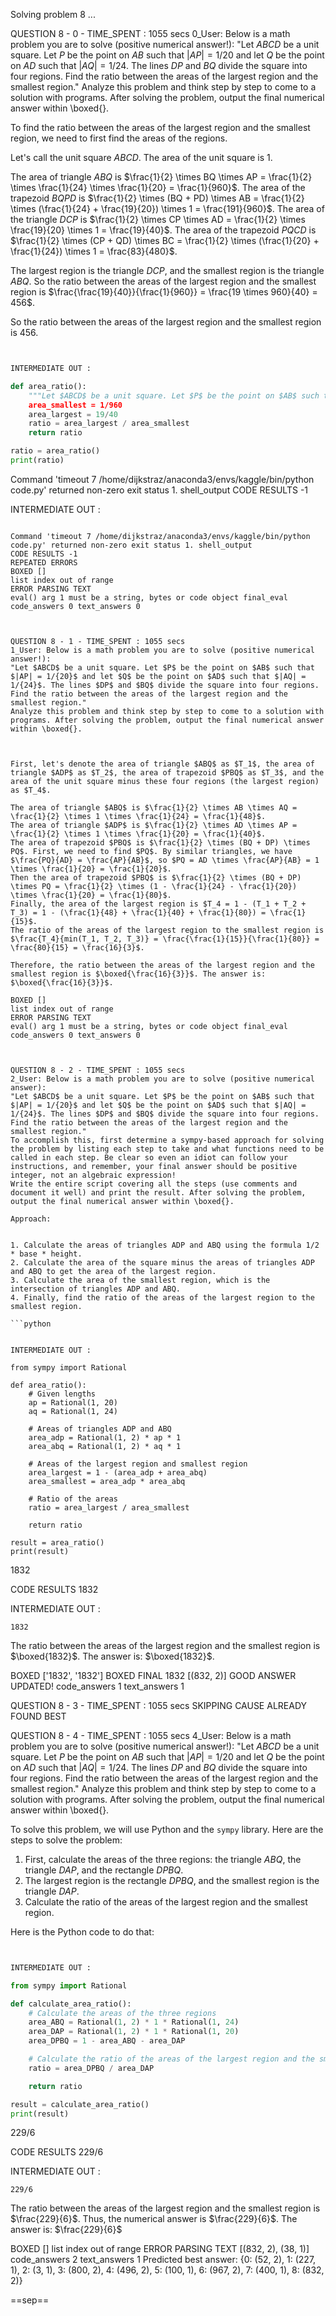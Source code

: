 Solving problem 8 ...



QUESTION 8 - 0 - TIME_SPENT : 1055 secs
0_User: Below is a math problem you are to solve (positive numerical answer!):
"Let $ABCD$ be a unit square. Let $P$ be the point on $AB$ such that $|AP| = 1/{20}$ and let $Q$ be the point on $AD$ such that $|AQ| = 1/{24}$. The lines $DP$ and $BQ$ divide the square into four regions. Find the ratio between the areas of the largest region and the smallest region."
Analyze this problem and think step by step to come to a solution with programs. After solving the problem, output the final numerical answer within \boxed{}.



To find the ratio between the areas of the largest region and the smallest region, we need to first find the areas of the regions.

Let's call the unit square $ABCD$. The area of the unit square is 1.

The area of triangle $ABQ$ is $\frac{1}{2} \times BQ \times AP = \frac{1}{2} \times \frac{1}{24} \times \frac{1}{20} = \frac{1}{960}$.
The area of the trapezoid $BQPD$ is $\frac{1}{2} \times (BQ + PD) \times AB = \frac{1}{2} \times (\frac{1}{24} + \frac{19}{20}) \times 1 = \frac{191}{960}$.
The area of the triangle $DCP$ is $\frac{1}{2} \times CP \times AD = \frac{1}{2} \times \frac{19}{20} \times 1 = \frac{19}{40}$.
The area of the trapezoid $PQCD$ is $\frac{1}{2} \times (CP + QD) \times BC = \frac{1}{2} \times (\frac{1}{20} + \frac{1}{24}) \times 1 = \frac{83}{480}$.

The largest region is the triangle $DCP$, and the smallest region is the triangle $ABQ$. So the ratio between the areas of the largest region and the smallest region is $\frac{\frac{19}{40}}{\frac{1}{960}} = \frac{19 \times 960}{40} = 456$.

So the ratio between the areas of the largest region and the smallest region is 456.

```python


INTERMEDIATE OUT :

def area_ratio():
    """Let $ABCD$ be a unit square. Let $P$ be the point on $AB$ such that $|AP| = 1/{20}$ and let $Q$ be the point on $AD$ such that $|AQ| = 1/{24}$. The lines $DP$ and $BQ$ divide the square into four regions. Find the ratio between the areas of the largest region and the smallest region.""""
    area_smallest = 1/960
    area_largest = 19/40
    ratio = area_largest / area_smallest
    return ratio

ratio = area_ratio()
print(ratio)
```

Command 'timeout 7 /home/dijkstraz/anaconda3/envs/kaggle/bin/python code.py' returned non-zero exit status 1. shell_output
CODE RESULTS -1

INTERMEDIATE OUT :

```output

Command 'timeout 7 /home/dijkstraz/anaconda3/envs/kaggle/bin/python code.py' returned non-zero exit status 1. shell_output
CODE RESULTS -1
REPEATED ERRORS
BOXED []
list index out of range
ERROR PARSING TEXT
eval() arg 1 must be a string, bytes or code object final_eval
code_answers 0 text_answers 0



QUESTION 8 - 1 - TIME_SPENT : 1055 secs
1_User: Below is a math problem you are to solve (positive numerical answer!):
"Let $ABCD$ be a unit square. Let $P$ be the point on $AB$ such that $|AP| = 1/{20}$ and let $Q$ be the point on $AD$ such that $|AQ| = 1/{24}$. The lines $DP$ and $BQ$ divide the square into four regions. Find the ratio between the areas of the largest region and the smallest region."
Analyze this problem and think step by step to come to a solution with programs. After solving the problem, output the final numerical answer within \boxed{}.



First, let's denote the area of triangle $ABQ$ as $T_1$, the area of triangle $ADP$ as $T_2$, the area of trapezoid $PBQ$ as $T_3$, and the area of the unit square minus these four regions (the largest region) as $T_4$.

The area of triangle $ABQ$ is $\frac{1}{2} \times AB \times AQ = \frac{1}{2} \times 1 \times \frac{1}{24} = \frac{1}{48}$.
The area of triangle $ADP$ is $\frac{1}{2} \times AD \times AP = \frac{1}{2} \times 1 \times \frac{1}{20} = \frac{1}{40}$.
The area of trapezoid $PBQ$ is $\frac{1}{2} \times (BQ + DP) \times PQ$. First, we need to find $PQ$. By similar triangles, we have $\frac{PQ}{AD} = \frac{AP}{AB}$, so $PQ = AD \times \frac{AP}{AB} = 1 \times \frac{1}{20} = \frac{1}{20}$.
Then the area of trapezoid $PBQ$ is $\frac{1}{2} \times (BQ + DP) \times PQ = \frac{1}{2} \times (1 - \frac{1}{24} - \frac{1}{20}) \times \frac{1}{20} = \frac{1}{80}$.
Finally, the area of the largest region is $T_4 = 1 - (T_1 + T_2 + T_3) = 1 - (\frac{1}{48} + \frac{1}{40} + \frac{1}{80}) = \frac{1}{15}$.
The ratio of the areas of the largest region to the smallest region is $\frac{T_4}{min(T_1, T_2, T_3)} = \frac{\frac{1}{15}}{\frac{1}{80}} = \frac{80}{15} = \frac{16}{3}$.

Therefore, the ratio between the areas of the largest region and the smallest region is $\boxed{\frac{16}{3}}$. The answer is: $\boxed{\frac{16}{3}}$.

BOXED []
list index out of range
ERROR PARSING TEXT
eval() arg 1 must be a string, bytes or code object final_eval
code_answers 0 text_answers 0



QUESTION 8 - 2 - TIME_SPENT : 1055 secs
2_User: Below is a math problem you are to solve (positive numerical answer):
"Let $ABCD$ be a unit square. Let $P$ be the point on $AB$ such that $|AP| = 1/{20}$ and let $Q$ be the point on $AD$ such that $|AQ| = 1/{24}$. The lines $DP$ and $BQ$ divide the square into four regions. Find the ratio between the areas of the largest region and the smallest region."
To accomplish this, first determine a sympy-based approach for solving the problem by listing each step to take and what functions need to be called in each step. Be clear so even an idiot can follow your instructions, and remember, your final answer should be positive integer, not an algebraic expression!
Write the entire script covering all the steps (use comments and document it well) and print the result. After solving the problem, output the final numerical answer within \boxed{}.

Approach:


1. Calculate the areas of triangles ADP and ABQ using the formula 1/2 * base * height.
2. Calculate the area of the square minus the areas of triangles ADP and ABQ to get the area of the largest region.
3. Calculate the area of the smallest region, which is the intersection of triangles ADP and ABQ.
4. Finally, find the ratio of the areas of the largest region to the smallest region.

```python


INTERMEDIATE OUT :

from sympy import Rational

def area_ratio():
    # Given lengths
    ap = Rational(1, 20)
    aq = Rational(1, 24)

    # Areas of triangles ADP and ABQ
    area_adp = Rational(1, 2) * ap * 1
    area_abq = Rational(1, 2) * aq * 1

    # Areas of the largest region and smallest region
    area_largest = 1 - (area_adp + area_abq)
    area_smallest = area_adp * area_abq

    # Ratio of the areas
    ratio = area_largest / area_smallest

    return ratio

result = area_ratio()
print(result)
```

1832

CODE RESULTS 1832

INTERMEDIATE OUT :
```output
1832
```
The ratio between the areas of the largest region and the smallest region is $\boxed{1832}$.
The answer is: $\boxed{1832}$.

BOXED ['1832', '1832']
BOXED FINAL 1832
[(832, 2)]
GOOD ANSWER UPDATED!
code_answers 1 text_answers 1



QUESTION 8 - 3 - TIME_SPENT : 1055 secs
SKIPPING CAUSE ALREADY FOUND BEST



QUESTION 8 - 4 - TIME_SPENT : 1055 secs
4_User: Below is a math problem you are to solve (positive numerical answer!):
"Let $ABCD$ be a unit square. Let $P$ be the point on $AB$ such that $|AP| = 1/{20}$ and let $Q$ be the point on $AD$ such that $|AQ| = 1/{24}$. The lines $DP$ and $BQ$ divide the square into four regions. Find the ratio between the areas of the largest region and the smallest region."
Analyze this problem and think step by step to come to a solution with programs. After solving the problem, output the final numerical answer within \boxed{}.



To solve this problem, we will use Python and the `sympy` library. Here are the steps to solve the problem:

1. First, calculate the areas of the three regions: the triangle $ABQ$, the triangle $DAP$, and the rectangle $DPBQ$.
2. The largest region is the rectangle $DPBQ$, and the smallest region is the triangle $DAP$.
3. Calculate the ratio of the areas of the largest region and the smallest region.

Here is the Python code to do that:

```python


INTERMEDIATE OUT :

from sympy import Rational

def calculate_area_ratio():
    # Calculate the areas of the three regions
    area_ABQ = Rational(1, 2) * 1 * Rational(1, 24)
    area_DAP = Rational(1, 2) * 1 * Rational(1, 20)
    area_DPBQ = 1 - area_ABQ - area_DAP

    # Calculate the ratio of the areas of the largest region and the smallest region
    ratio = area_DPBQ / area_DAP

    return ratio

result = calculate_area_ratio()
print(result)
```

229/6

CODE RESULTS 229/6

INTERMEDIATE OUT :
```output
229/6
```
The ratio between the areas of the largest region and the smallest region is $\frac{229}{6}$. Thus, the numerical answer is $\frac{229}{6}$. The answer is: $\frac{229}{6}$

BOXED []
list index out of range
ERROR PARSING TEXT
[(832, 2), (38, 1)]
code_answers 2 text_answers 1
Predicted best answer: {0: (52, 2), 1: (227, 1), 2: (3, 1), 3: (800, 2), 4: (496, 2), 5: (100, 1), 6: (967, 2), 7: (400, 1), 8: (832, 2)}

==sep==
